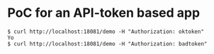 # PoC for an API-token based app

```
$ curl http://localhost:18081/demo -H "Authorization: oktoken"
Yo
$ curl http://localhost:18081/demo -H "Authorization: badtoken"
```
